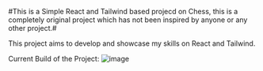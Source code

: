 #This is a Simple React and Tailwind based projecd on Chess, this is a completely original project which has not been inspired by anyone or any other project.#

This project aims to develop and showcase my skills on React and Tailwind.

Current Build of the Project:
![image](https://github.com/user-attachments/assets/2d33fd5f-4de7-4143-b9e0-c2fe60cdac73)

